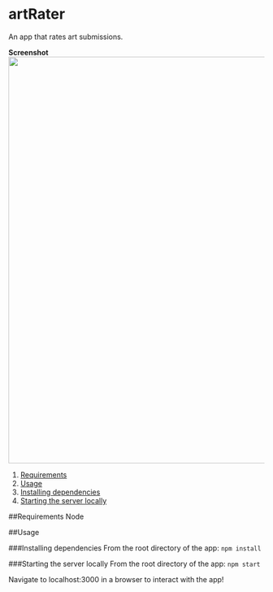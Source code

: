 # artRater
An app that rates art submissions.

**Screenshot**  
<img src="http://i.imgur.com/qYaxqAj.png" width="800px"/>  

1. [Requirements](#requirements)
2. [Usage](#usage)
  1. [Installing dependencies](#installing-dependencies)
  2. [Starting the server locally](#starting-the-server-locally)

##Requirements
Node

##Usage

###Installing dependencies
From the root directory of the app:
```npm install```

###Starting the server locally
From the root directory of the app:
```npm start```

Navigate to localhost:3000 in a browser to interact with the app!
